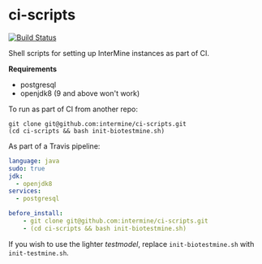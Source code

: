 # ci-scripts

[![Build Status](https://travis-ci.org/intermine/ci-scripts.svg?branch=master)](https://travis-ci.org/intermine/ci-scripts)

Shell scripts for setting up InterMine instances as part of CI.

**Requirements**
- postgresql
- openjdk8 (9 and above won't work)

To run as part of CI from another repo:

```
git clone git@github.com:intermine/ci-scripts.git
(cd ci-scripts && bash init-biotestmine.sh)
```

As part of a Travis pipeline:

```yml
language: java
sudo: true
jdk:
  - openjdk8
services:
  - postgresql

before_install:
    - git clone git@github.com:intermine/ci-scripts.git
    - (cd ci-scripts && bash init-biotestmine.sh)
```

If you wish to use the lighter *testmodel*, replace `init-biotestmine.sh` with `init-testmine.sh`.
